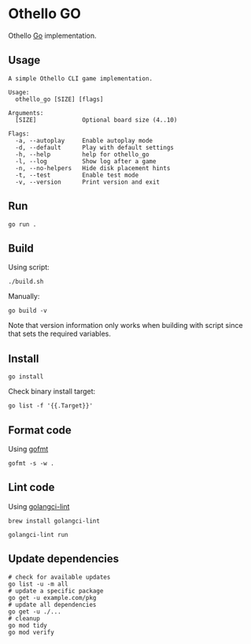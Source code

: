 # Othello GO

Othello [Go](https://go.dev/) implementation.

## Usage

```console
A simple Othello CLI game implementation.

Usage:
  othello_go [SIZE] [flags]

Arguments:
  [SIZE]             Optional board size (4..10)

Flags:
  -a, --autoplay     Enable autoplay mode
  -d, --default      Play with default settings
  -h, --help         help for othello_go
  -l, --log          Show log after a game
  -n, --no-helpers   Hide disk placement hints
  -t, --test         Enable test mode
  -v, --version      Print version and exit
```

## Run

```shell
go run .
```

## Build

Using script:

```shell
./build.sh
```

Manually:

```shell
go build -v
```

Note that version information only works when building with script since that sets the required variables.

## Install

```shell
go install
```

Check binary install target:

```shell
go list -f '{{.Target}}'
```

## Format code

Using [gofmt](https://pkg.go.dev/cmd/gofmt)

```shell
gofmt -s -w .
```

## Lint code

Using [golangci-lint](https://golangci-lint.run/)

```shell
brew install golangci-lint

golangci-lint run
```

## Update dependencies

```shell
# check for available updates
go list -u -m all
# update a specific package
go get -u example.com/pkg
# update all dependencies
go get -u ./...
# cleanup
go mod tidy
go mod verify
```
